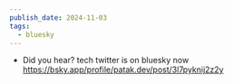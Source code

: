 ```yaml
---
publish_date: 2024-11-03
tags:
  - bluesky
---
```

- Did you hear? tech twitter is on bluesky now
  https://bsky.app/profile/patak.dev/post/3l7pyknij2z2y